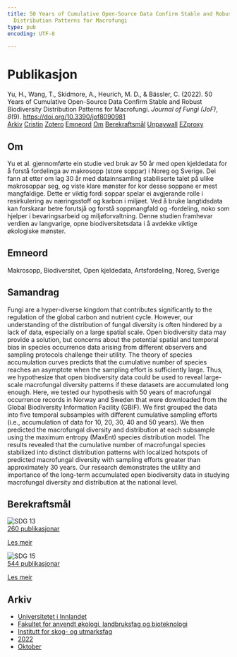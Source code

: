 ```yaml
---
title: 50 Years of Cumulative Open-Source Data Confirm Stable and Robust Biodiversity
  Distribution Patterns for Macrofungi
type: pub
encoding: UTF-8

---
```

<h1>Publikasjon</h1>
<article id="csl-bib-container-74FBY7PQ" class="csl-bib-container">
  <div class="csl-bib-body"> <div class="csl-entry">Yu, H., Wang, T., Skidmore, A., Heurich, M. D., &#38; Bässler, C. (2022). 50 Years of Cumulative Open-Source Data Confirm Stable and Robust Biodiversity Distribution Patterns for Macrofungi. <i>Journal of Fungi (JoF)</i>, <i>8</i>(9). <a href="https://doi.org/10.3390/jof8090981">https://doi.org/10.3390/jof8090981</a></div> </div>
  <div class="csl-bib-buttons">
    <a href="#taxonomy-article-74FBY7PQ" alt="archive" class="csl-bib-button">Arkiv</a>
    <a href="https://app.cristin.no/results/show.jsf?id=2061219" alt="Cristin" class="csl-bib-button">Cristin</a>
    <a href="http://zotero.org/groups/5881554/items/74FBY7PQ" alt="Zotero" class="csl-bib-button">Zotero</a>
    <a href="#keywords-article-74FBY7PQ" alt="keywords" class="csl-bib-button">Emneord</a>
    <a href="#about-article-74FBY7PQ" alt="about_pub" class="csl-bib-button">Om</a>
    <a href="#sdg-article-74FBY7PQ" alt="sdg" class="csl-bib-button">Berekraftsmål</a>
    <a href="https://www.mdpi.com/2309-608X/8/9/981/pdf?version=1663722639" alt="Unpaywall" class="csl-bib-button">Unpaywall</a>
    <a href="https://www.mdpi.com/2309-608X/8/9/981/pdf?version=1663722639" alt="EZproxy" class="csl-bib-button">EZproxy</a>
  </div>
  <div id="csl-bib-meta-container-74FBY7PQ"></div>
</article>
<div id="csl-bib-meta-74FBY7PQ" class="csl-bib-meta">
  <article id="about-article-74FBY7PQ" class="about_pub-article">
    <h1>Om</h1>
    Yu et al. gjennomførte ein studie ved bruk av 50 år med open kjeldedata for å forstå fordelinga av makrosopp (store soppar) i Noreg og Sverige. Dei fann at etter om lag 30 år med datainnsamling stabiliserte talet på ulike makrosoppar seg, og viste klare mønster for kor desse soppane er mest mangfaldige. Dette er viktig fordi soppar spelar ei avgjerande rolle i resirkulering av næringsstoff og karbon i miljøet. Ved å bruke langtidsdata kan forskarar betre forutsjå og forstå soppmangfald og -fordeling, noko som hjelper i bevaringsarbeid og miljøforvaltning. Denne studien framhevar verdien av langvarige, opne biodiversitetsdata i å avdekke viktige økologiske mønster.
  </article>
  <article id="keywords-article-74FBY7PQ" class="keywords-article">
    <h1>Emneord</h1>
    Makrosopp, Biodiversitet, Open kjeldedata, Artsfordeling, Noreg, Sverige
  </article>
  <article id="abstract-article-74FBY7PQ" class="abstract-article">
    <h1>Samandrag</h1>
    Fungi are a hyper-diverse kingdom that contributes significantly to the regulation of the global carbon and nutrient cycle. However, our understanding of the distribution of fungal diversity is often hindered by a lack of data, especially on a large spatial scale. Open biodiversity data may provide a solution, but concerns about the potential spatial and temporal bias in species occurrence data arising from different observers and sampling protocols challenge their utility. The theory of species accumulation curves predicts that the cumulative number of species reaches an asymptote when the sampling effort is sufficiently large. Thus, we hypothesize that open biodiversity data could be used to reveal large-scale macrofungal diversity patterns if these datasets are accumulated long enough. Here, we tested our hypothesis with 50 years of macrofungal occurrence records in Norway and Sweden that were downloaded from the Global Biodiversity Information Facility (GBIF). We first grouped the data into five temporal subsamples with different cumulative sampling efforts (i.e., accumulation of data for 10, 20, 30, 40 and 50 years). We then predicted the macrofungal diversity and distribution at each subsample using the maximum entropy (MaxEnt) species distribution model. The results revealed that the cumulative number of macrofungal species stabilized into distinct distribution patterns with localized hotspots of predicted macrofungal diversity with sampling efforts greater than approximately 30 years. Our research demonstrates the utility and importance of the long-term accumulated open biodiversity data in studying macrofungal diversity and distribution at the national level.
  </article>
  <article id="sdg-article-74FBY7PQ" class="sdg-article">
    <h1>Berekraftsmål</h1>
    <div class="sdg-container"><div id="sdg13" class="sdg">
        <img src="{{< params subfolder >}}images/sdg/sdg13_nn.png" class="image" alt="SDG 13">
        <div class="sdg-overlay">
          <a href="{{< params subfolder >}}nn/archive/?sdg=13#archive" class="sdg-publication-count"><span>260</span> publikasjonar</a>
          <p><a href="https://fn.no/om-fn/fns-baerekraftsmaal/stoppe-klimaendringene?lang=nno-NO" class="sdg-read-more">Les meir</a></p>
        </div>
      </div> <div id="sdg15" class="sdg">
        <img src="{{< params subfolder >}}images/sdg/sdg15_nn.png" class="image" alt="SDG 15">
        <div class="sdg-overlay">
          <a href="{{< params subfolder >}}nn/archive/?sdg=15#archive" class="sdg-publication-count"><span>544</span> publikasjonar</a>
          <p><a href="https://fn.no/om-fn/fns-baerekraftsmaal/livet-paa-land?lang=nno-NO" class="sdg-read-more">Les meir</a></p>
        </div>
      </div></div>
  </article>
  <article id="taxonomy-article-74FBY7PQ" class="taxonomy-article">
    <h1>Arkiv</h1>
    <ul>
      <li><a href="{{< params subfolder >}}nn/archive/?key=3DCRN523">Universitetet i Innlandet</a></li>
      <li><a href="{{< params subfolder >}}nn/archive/?key=T77LXH6D">Fakultet for anvendt økologi, landbruksfag og bioteknologi</a></li>
      <li><a href="{{< params subfolder >}}nn/archive/?key=7TRARPE3">Institutt for skog- og utmarksfag</a></li>
      <li><a href="{{< params subfolder >}}nn/archive/?key=H9K9UC39">2022</a></li>
      <li><a href="{{< params subfolder >}}nn/archive/?key=D6AN988W">Oktober</a></li>
    </ul>
  </article>
</div>
